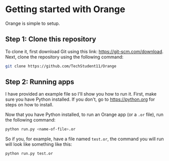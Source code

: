 # Getting started with Orange
Orange is simple to setup.

## Step 1: Clone this repository
To clone it, first download Git using this link: https://git-scm.com/download. Next, clone the repository using the following command:
```bash
git clone https://github.com/TechStudent11/Orange
```

## Step 2: Running apps
I have provided an example file so I'll show you how to run it. First, make sure you have Python installed. If you don't, go to https://python.org for steps on how to install.

Now that you have Python installed, to run an Orange app (or a `.or` file), run the following command:
```bash
python run.py <name-of-file>.or
```

So if you, for example, have a file named `test.or`, the command you will run will look like something like this:
```bash
python run.py test.or
```